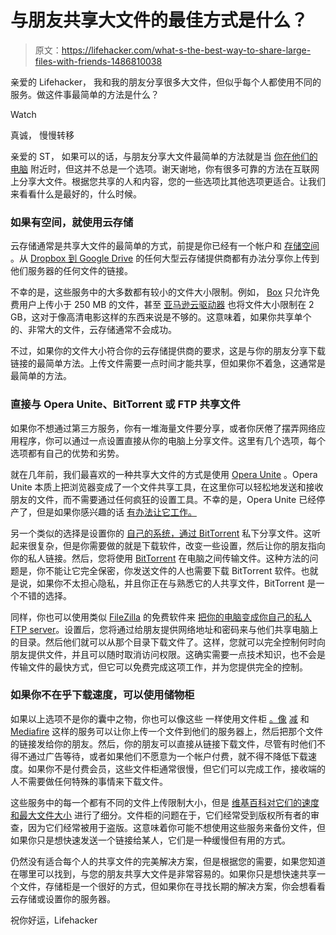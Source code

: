 # 与朋友共享大文件的最佳方式是什么？

> 原文：<https://lifehacker.com/what-s-the-best-way-to-share-large-files-with-friends-1486810038>

亲爱的 Lifehacker，
我和我的朋友分享很多大文件，但似乎每个人都使用不同的服务。做这件事最简单的方法是什么？

Watch

真诚，
慢慢转移

亲爱的 ST，
如果可以的话，与朋友分享大文件最简单的方法就是当 [你在他们的电脑](https://lifehacker.com/whats-the-best-way-to-share-files-with-a-nearby-compute-5658090) 附近时，但这并不总是一个选项。谢天谢地，你有很多可靠的方法在互联网上分享大文件。根据您共享的人和内容，您的一些选项比其他选项更适合。让我们来看看什么是最好的，什么时候。

### 如果有空间，就使用云存储

云存储通常是共享大文件的最简单的方式，前提是你已经有一个帐户和 [存储空间](https://lifehacker.com/dropbox-google-drive-skydrive-and-others-pricing-per-5905702) 。从 [Dropbox 到 Google Drive](http://lifehacker.com/five-best-cloud-storage-providers-614393607) 的任何大型云存储提供商都有办法分享你上传到他们服务器的任何文件的链接。

不幸的是，这些服务中的大多数都有较小的文件大小限制。例如， [Box](https://www.box.com/) 只允许免费用户上传小于 250 MB 的文件，甚至 [亚马逊云驱动器](http://www.amazon.com/gp/feature.html/ref=cd_def?*Version*=1&*entries*=0&asc_campaign=InlineText&asc_refurl=https://lifehacker.com/what-s-the-best-way-to-share-large-files-with-friends-1486810038&asc_source=&docId=1000828861&ie=UTF8&tag=kinjalifehackerlink-20) 也将文件大小限制在 2 GB，这对于像高清电影这样的东西来说是不够的。这意味着，如果你共享单个的、非常大的文件，云存储通常不会成功。

不过，如果你的文件大小符合你的云存储提供商的要求，这是与你的朋友分享下载链接的最简单方法。上传文件需要一点时间才能共享，但如果你不着急，这通常是最简单的方法。

### 直接与 Opera Unite、BitTorrent 或 FTP 共享文件

如果你不想通过第三方服务，你有一堆海量文件要分享，或者你厌倦了摆弄网络应用程序，你可以通过一点设置直接从你的电脑上分享文件。这里有几个选项，每个选项都有自己的优势和劣势。

就在几年前，我们最喜欢的一种共享大文件的方式是使用 [Opera Unite](https://lifehacker.com/how-to-share-large-files-over-the-internet-with-opera-u-5472050) 。Opera Unite 本质上把浏览器变成了一个文件共享工具，在这里你可以轻松地发送和接收朋友的文件，而不需要通过任何疯狂的设置工具。不幸的是，Opera Unite 已经停产了，但是如果你感兴趣的话 [有办法让它工作。](http://www.labnol.org/internet/enable-opera-unite/25447/)

另一个类似的选择是设置你的 [自己的系统，通过 BitTorrent](https://lifehacker.com/how-to-create-a-super-private-bittorrent-community-for-5952148) 私下分享文件。这听起来很复杂，但是你需要做的就是下载软件，改变一些设置，然后让你的朋友指向你的私人链接。然后，您将使用 [BitTorrent](http://lifehacker.com/a-beginners-guide-to-bittorrent-285489) 在电脑之间传输文件。这种方法的问题是，你不能让它完全保密，你发送文件的人也需要下载 BitTorrent 软件。也就是说，如果你不太担心隐私，并且你正在与熟悉它的人共享文件，BitTorrent 是一个不错的选择。

同样，你也可以使用类似 [FileZilla](https://filezilla-project.org/) 的免费软件来 [把你的电脑变成你自己的私人 FTP s](https://lifehacker.com/build-a-home-ftp-server-with-filezilla-339887)[erver](https://lifehacker.com/build-a-home-ftp-server-with-filezilla-339887)。设置后，您将通过给朋友提供网络地址和密码来与他们共享电脑上的目录。然后他们就可以从那个目录下载文件了。这样，您就可以完全控制何时向朋友提供文件，并且可以随时取消访问权限。这确实需要一点技术知识，也不会是传输文件的最快方式，但它可以免费完成这项工作，并为您提供完全的控制。

### 如果你不在乎下载速度，可以使用储物柜

如果以上选项不是你的囊中之物，你也可以像这些 一样使用文件柜 [。像](https://lifehacker.com/five-great-alternatives-to-megaupload-5877694) [减](http://minus.com/) 和 [Mediafire](http://www.mediafire.com/) 这样的服务可以让你上传一个文件到他们的服务器上，然后把那个文件的链接发给你的朋友。然后，你的朋友可以直接从链接下载文件，尽管有时他们不得不通过广告等待，或者如果他们不愿意为一个帐户付费，就不得不降低下载速度。如果你不是付费会员，这些文件柜通常很慢，但它们可以完成工作，接收端的人不需要做任何特殊的事情来下载文件。

这些服务中的每一个都有不同的文件上传限制大小，但是 [维基百科对它们的速度和最大文件大小](http://en.wikipedia.org/wiki/Comparison_of_file_hosting_services) 进行了细分。文件柜的问题在于，它们经常受到版权所有者的审查，因为它们经常被用于盗版。这意味着你可能不想使用这些服务来备份文件，但如果你只是想快速发送一个链接给某人，它们是一种缓慢但有用的方式。

仍然没有适合每个人的共享文件的完美解决方案，但是根据您的需要，如果您知道在哪里可以找到，与您的朋友共享大文件是非常容易的。如果你只是想快速共享一个文件，存储柜是一个很好的方式，但如果你在寻找长期的解决方案，你会想看看云存储或设置你的服务器。

祝你好运，Lifehacker